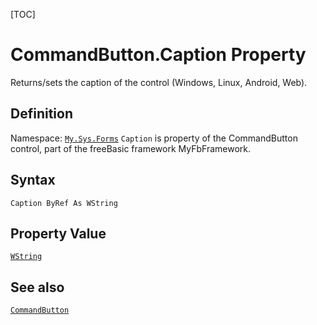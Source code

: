 [TOC]
# CommandButton.Caption Property
Returns/sets the caption of the control (Windows, Linux, Android, Web).
## Definition
Namespace: [`My.Sys.Forms`](My.Sys.Forms.md)
`Caption` is property of the CommandButton control, part of the freeBasic framework MyFbFramework.
## Syntax
```freeBasic
Caption ByRef As WString
```
## Property Value
[`WString`]("https://www.freebasic.net/wiki/KeyPgWString")
## See also
[`CommandButton`](CommandButton.md)
